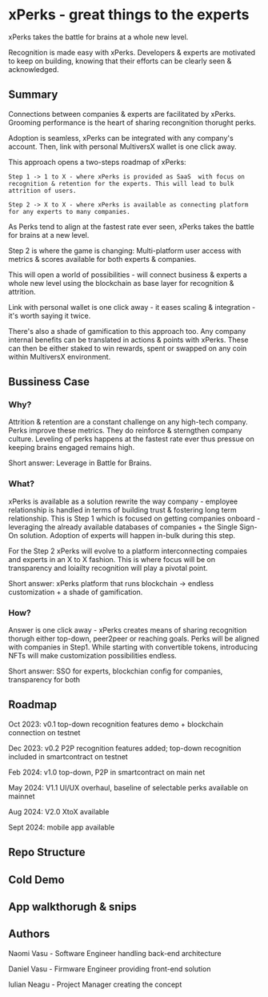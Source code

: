 
# xPerks - great things to the experts

xPerks takes the battle for brains at a whole new level.  

Recognition is made easy with xPerks. Developers & experts are motivated to keep on building, knowing that their efforts can be clearly seen & acknowledged.





## Summary
Connections between companies & experts are facilitated by xPerks. Grooming performance is the heart of sharing recongnition thorught perks.

Adoption is seamless, xPerks can be integrated with any company's account. 
Then, link with personal MultiversX wallet is one click away.

This approach opens a two-steps roadmap of xPerks:

	Step 1 -> 1 to X - where xPerks is provided as SaaS  with focus on recognition & retention for the experts. This will lead to bulk attrition of users.

	Step 2 -> X to X - where xPerks is available as connecting platform for any experts to many companies. 
	


As Perks  tend to align at the fastest rate ever seen, xPerks takes the battle for brains at a new level.  

Step 2 is where the game is changing:
Multi-platform user access with metrics & scores available for both experts & companies. 

This will open a world of possibilities  - will connect business & experts a whole new level using the blockchain as base layer for recognition & attrition.

Link with personal wallet is one click away - it eases scaling & integration - it's worth saying it twice.

There's also a shade of gamification to this approach too. 
Any company internal benefits can be translated in actions & points with xPerks. 
These can then be either staked to win rewards, spent or swapped on any coin within MultiversX environment.
## Bussiness Case
###  Why?
Attrition & retention are a constant challenge on any high-tech company. 
Perks improve these metrics. They do reinforce & sterngthen company culture.
Leveling of perks happens at the fastest rate ever thus pressue on keeping brains engaged remains high.

Short answer: Leverage in Battle for Brains.

###  What?
xPerks is available as a solution rewrite the way company - employee relationship is handled in terms of building trust & fostering long term relationship. This is Step 1 which is focused on getting companies onboard - leveraging the already available databases of companies + the Single Sign-On solution. Adoption of experts will happen in-bulk during this step.

For the Step 2 xPerks will evolve to a platform interconnecting compaies and experts in an X to X fashion. This is where focus will be on transparency and loiailty recognition will play a pivotal point.


Short answer: xPerks platform that runs blockchain -> endless customization + a shade of gamification.

###  How?
Answer is one click away - xPerks creates means of sharing recognition thorugh either top-down, peer2peer or reaching goals. Perks will be aligned with companies in Step1. While starting with convertible tokens, introducing NFTs will make customization possibilities endless.

Short answer: SSO for experts, blockchian config for companies, transparency for both

## Roadmap
Oct  2023: v0.1 top-down recognition features demo + blockchain connection on testnet

Dec  2023: v0.2 P2P recognition features added; top-down recognition included in smartcontract on testnet

Feb  2024: v1.0 top-down, P2P in smartcontract on main net

May  2024: V1.1 UI/UX overhaul, baseline of selectable perks available on mainnet

Aug  2024: V2.0 XtoX available

Sept 2024: mobile app available

## Repo Structure
## Cold Demo
## App walkthorugh & snips
## Authors

Naomi Vasu   - Software Engineer handling back-end architecture

Daniel Vasu  - Firmware Engineer providing front-end solution

Iulian Neagu - Project Manager creating the concept